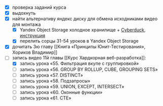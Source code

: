 - [x] проверка заданий курса
- [x] выдохнуть
- [x] найти альтернативу яндекс диску для обмена исходниками видео для монтажа
	- [x] Yandex Object Storage холодное хранилище + [Cyberduck](https://cyberduck.io/), [инструкция](https://yandex.cloud/ru/docs/storage/tools/cyberduck)
	- [x] перелить сорцы 31-54 уроков в Yandex Object Storage
- [x] дочитать 3ю главу [[Книга «Принципы Юнит-Тестирования», Хориков Владимир]]
- [ ] запись видео 11й главы [[Курс Хардкорная веб-разработка]]:
	- [x] запись урока «55. Фильтрация вкупе с группировкой»
	- [ ] запись урока «56. GROUP BY ROLLUP, CUBE, GROUPING SETS»
	- [ ] запись урока «57. DISTINCT»
	- [ ] запись урока «58. Подзапросы»
	- [ ] запись урока «59. UNION, EXCEPT, INTERSECT»
	- [ ] запись урока «60. Оконные функции»
	- [ ] запись урока «61. CTE»